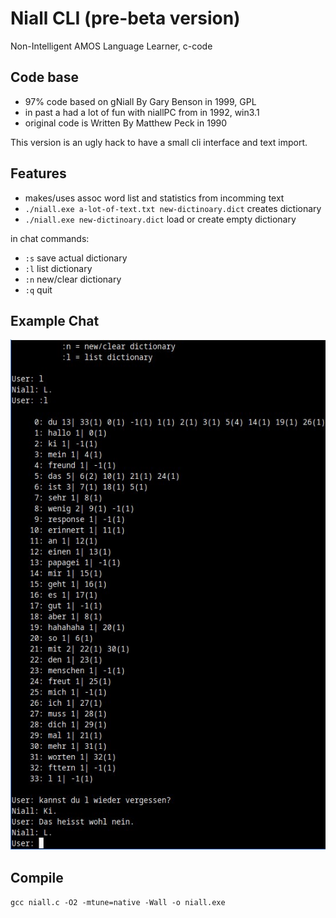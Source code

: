 # Niall CLI (pre-beta version)

Non-Intelligent AMOS Language Learner, c-code

## Code base

- 97% code based on gNiall By Gary Benson in 1999, GPL
- in past a had a lot of fun with niallPC from in 1992, win3.1
- original code is Written By Matthew Peck in 1990

This version is an ugly hack to have a small cli interface and text import.

## Features

- makes/uses assoc word list and statistics from incomming text
- `./niall.exe a-lot-of-text.txt new-dictinoary.dict` creates dictionary
- `./niall.exe new-dictinoary.dict` load or create empty dictionary

in chat commands:

- `:s` save actual dictionary
- `:l` list dictionary
- `:n` new/clear dictionary
- `:q` quit

## Example Chat

![spass](screenshot.jpg)

## Compile

`gcc niall.c -O2 -mtune=native -Wall -o niall.exe`
